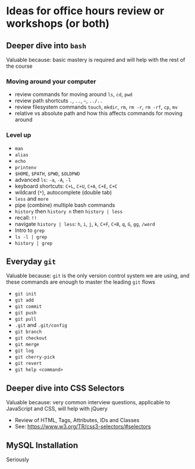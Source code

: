 # Ideas for office hours review or workshops (or both)

## Deeper dive into `bash`
Valuable because: basic mastery is required and will help with the rest of the course
### Moving around your computer
* review commands for moving around `ls`, `cd`, `pwd`
* review path shortcuts `.`, `..`, `~`, `../..`
* review filesystem commands `touch`, `mkdir`, `rm`, `rm -r`, `rm -rf`, `cp`, `mv`
* relative vs absolute path and how this affects commands for moving around

### Level up
* `man`
* `alias`
* `echo`
* `printenv`
* `$HOME`, `$PATH`, `$PWD`, `$OLDPWD`
* advanced `ls`: `-a`, `-A`, `-l`
* keyboard shortcuts: `C+L`, `C+U`, `C+A`, `C+E`, `C+C`
* wildcard (`*`), autocomplete (double tab)
* `less` and `more`
* pipe (combine) multiple bash commands
* `history` then `history n` then `history | less`
* recall: `!!`
* navigate `history | less`: `h`, `i`, `j`, `k`, `C+F`, `C+B`, `q`, `G`, `gg`, `/word`
* Intro to `grep`
* `ls -l | grep`
* `history | grep`

## Everyday `git`
Valuable because: `git` is the only version control system we are using, and these commands are
enough to master the leading `git` flows
* `git init`
* `git add`
* `git commit`
* `git push`
* `git pull`
* `.git` and `.git/config`
* `git branch`
* `git checkout`
* `git merge`
* `git log`
* `git cherry-pick`
* `git revert`
* `git help <command>`

## Deeper dive into CSS Selectors
Valuable because: very common interview questions, applicable to JavaScript and CSS, will help with jQuery
* Review of HTML, Tags, Attributes, IDs and Classes
* See: https://www.w3.org/TR/css3-selectors/#selectors

## MySQL Installation
Seriously
